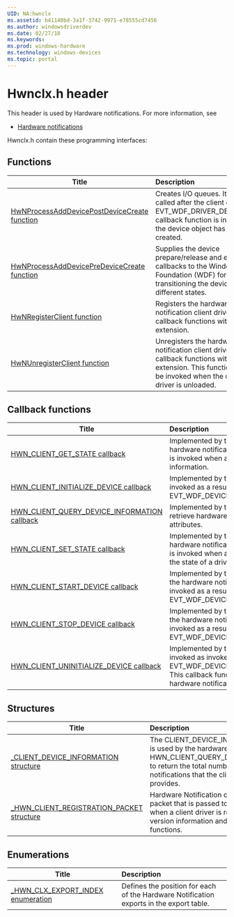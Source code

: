 ```yaml
---
UID: NA:hwnclx
ms.assetid: b41140bd-3a1f-3742-9971-e78555cd7456
ms.author: windowsdriverdev
ms.date: 02/27/18
ms.keywords: 
ms.prod: windows-hardware
ms.technology: windows-devices
ms.topic: portal
---
```


# Hwnclx.h header



This header is used by Hardware notifications. For more information, see
- [Hardware notifications](../_gpiobtn/index.md)

Hwnclx.h contain these programming interfaces:


## Functions

| Title   | Description   |
| ---- |:---- |
| [HwNProcessAddDevicePostDeviceCreate function](nf-hwnclx-hwnprocessadddevicepostdevicecreate.md) | Creates I/O queues. It should be called after the client driver’s EVT_WDF_DRIVER_DEVICE_ADD callback function is invoked and the device object has been created. |
| [HwNProcessAddDevicePreDeviceCreate function](nf-hwnclx-hwnprocessadddevicepredevicecreate.md) | Supplies the device prepare/release and entry/exit callbacks to the Windows Driver Foundation (WDF) for transitioning the device into different states. |
| [HwNRegisterClient function](nf-hwnclx-hwnregisterclient.md) | Registers the hardware notification client driver and its callback functions with the class extension. |
| [HwNUnregisterClient function](nf-hwnclx-hwnunregisterclient.md) | Unregisters the hardware notification client driver and its callback functions with the class extension. This function should be invoked when the client driver is unloaded. |

## Callback functions

| Title   | Description   |
| ---- |:---- |
| [HWN_CLIENT_GET_STATE callback](nc-hwnclx-hwn_client_get_state.md) | Implemented by the client driver to get hardware notification component state. It is invoked when a user requests status information. |
| [HWN_CLIENT_INITIALIZE_DEVICE callback](nc-hwnclx-hwn_client_initialize_device.md) | Implemented by the client driver and is invoked as a result of a call to EVT_WDF_DEVICE_PREPARE_HARDWARE. |
| [HWN_CLIENT_QUERY_DEVICE_INFORMATION callback](nc-hwnclx-hwn_client_query_device_information.md) | Implemented by the client driver to retrieve hardware notification component attributes. |
| [HWN_CLIENT_SET_STATE callback](nc-hwnclx-hwn_client_set_state.md) | Implemented by the client driver to set hardware notification component state. It is invoked when a user wants to change the state of a driver. |
| [HWN_CLIENT_START_DEVICE callback](nc-hwnclx-hwn_client_start_device.md) | Implemented by the client driver to start the hardware notification component. It is invoked as a result of a call to EVT_WDF_DEVICE_D0_ENTRY. |
| [HWN_CLIENT_STOP_DEVICE callback](nc-hwnclx-hwn_client_stop_device.md) | Implemented by the client driver TO start the hardware notification component. It is invoked as a result of a call to EVT_WDF_DEVICE_D0_EXIT. |
| [HWN_CLIENT_UNINITIALIZE_DEVICE callback](nc-hwnclx-hwn_client_uninitialize_device.md) | Implemented by the client driver and invoked as invoked as a result of a call to EVT_WDF_DEVICE_RELEASE_HARDWARE. This callback function uninitializes the hardware notification component. |

## Structures

| Title   | Description   |
| ---- |:---- |
| [_CLIENT_DEVICE_INFORMATION structure](ns-hwnclx-_client_device_information.md) | The CLIENT_DEVICE_INFORMATION structure is used by the hardware notification callback HWN_CLIENT_QUERY_DEVICE_INFORMATION to return the total number of hardware notifications that the client device driver provides. |
| [_HWN_CLIENT_REGISTRATION_PACKET structure](ns-hwnclx-_hwn_client_registration_packet.md) | Hardware Notification client driver registration packet that is passed to the class extension when a client driver is registered. Contains version information and client driver callback functions. |

## Enumerations

| Title   | Description   |
| ---- |:---- |
| [_HWN_CLX_EXPORT_INDEX enumeration](ne-hwnclx-_hwn_clx_export_index.md) | Defines the position for each of the Hardware Notification exports in the export table. |
